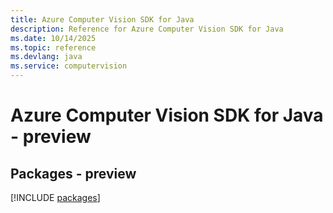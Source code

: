 ```yaml
---
title: Azure Computer Vision SDK for Java
description: Reference for Azure Computer Vision SDK for Java
ms.date: 10/14/2025
ms.topic: reference
ms.devlang: java
ms.service: computervision
---
```

# Azure Computer Vision SDK for Java - preview
## Packages - preview
[!INCLUDE [packages](computer-vision-index.md)]
